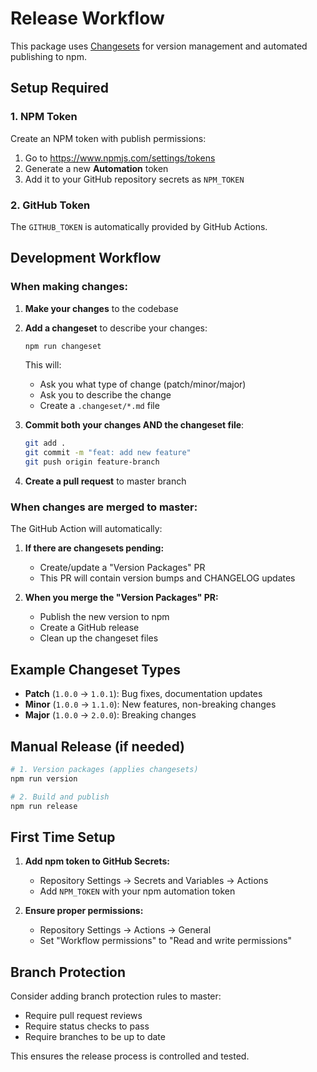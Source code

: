 # Release Workflow

This package uses [Changesets](https://github.com/changesets/changesets) for version management and automated publishing to npm.

## Setup Required

### 1. NPM Token
Create an NPM token with publish permissions:
1. Go to https://www.npmjs.com/settings/tokens
2. Generate a new **Automation** token
3. Add it to your GitHub repository secrets as `NPM_TOKEN`

### 2. GitHub Token
The `GITHUB_TOKEN` is automatically provided by GitHub Actions.

## Development Workflow

### When making changes:

1. **Make your changes** to the codebase
2. **Add a changeset** to describe your changes:
   ```bash
   npm run changeset
   ```
   This will:
   - Ask you what type of change (patch/minor/major)
   - Ask you to describe the change
   - Create a `.changeset/*.md` file

3. **Commit both your changes AND the changeset file**:
   ```bash
   git add .
   git commit -m "feat: add new feature"
   git push origin feature-branch
   ```

4. **Create a pull request** to master branch

### When changes are merged to master:

The GitHub Action will automatically:

1. **If there are changesets pending:**
   - Create/update a "Version Packages" PR
   - This PR will contain version bumps and CHANGELOG updates

2. **When you merge the "Version Packages" PR:**
   - Publish the new version to npm
   - Create a GitHub release
   - Clean up the changeset files

## Example Changeset Types

- **Patch** (`1.0.0` → `1.0.1`): Bug fixes, documentation updates
- **Minor** (`1.0.0` → `1.1.0`): New features, non-breaking changes
- **Major** (`1.0.0` → `2.0.0`): Breaking changes

## Manual Release (if needed)

```bash
# 1. Version packages (applies changesets)
npm run version

# 2. Build and publish
npm run release
```

## First Time Setup

1. **Add npm token to GitHub Secrets:**
   - Repository Settings → Secrets and Variables → Actions
   - Add `NPM_TOKEN` with your npm automation token

2. **Ensure proper permissions:**
   - Repository Settings → Actions → General
   - Set "Workflow permissions" to "Read and write permissions"

## Branch Protection

Consider adding branch protection rules to master:
- Require pull request reviews
- Require status checks to pass
- Require branches to be up to date

This ensures the release process is controlled and tested.